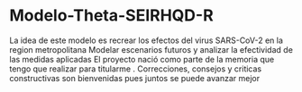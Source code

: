 # Modelo-Theta-SEIRHQD-R
La idea de este modelo es recrear los efectos del virus SARS-CoV-2 en la region metropolitana
Modelar escenarios futuros y analizar la efectividad de las medidas aplicadas
El proyecto nació como parte de la memoria que tengo que realizar para titularme
. Correcciones, consejos y criticas constructivas son bienvenidas pues juntos se puede avanzar mejor
